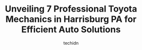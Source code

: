 ---
layout: ampstory
image: https://images.unsplash.com/photo-1568616389075-7ec27e747c9a?ixlib=rb-4.0.3&ixid=MnwxMjA3fDB8MHxwaG90by1wYWdlfHx8fGVufDB8fHx8&auto=format&fit=crop&w=640&h=853&q=80
author: techidn
featured: false
description: Trust your vehicles maintenance and repairs to the 7 best Toyota Mechanic in Harrisburg PA, USA. With their extensive experience, cutting-edge technology, and commitment to customer satisfa
title: Unveiling 7 Professional Toyota Mechanics in Harrisburg PA for Efficient Auto Solutions
cover:
   title: Unveiling 7 Professional Toyota Mechanics in Harrisburg PA for Efficient Auto Solutions
   subtitle: Rickpate
   background: https://images.unsplash.com/photo-1568616389075-7ec27e747c9a?ixlib=rb-4.0.3&ixid=MnwxMjA3fDB8MHxwaG90by1wYWdlfHx8fGVufDB8fHx8&auto=format&fit=crop&w=640&h=853&q=80

pages: 
 - layout: thirds
   top: <h1>#1 Joes Automotive Services</h1>
   bottom: "<p>Had my car misdiagnosed from a Lincoln dealership. Then I paid a local mechanic to replace motor and work was never done nor did I received motor. I can to Eric with ques</p>"
   background: https://www.knot35.com/toplist/wp-content/uploads/2023/06/best-toyota-mechanic-1-in-harrisburg-pa-1685837147.jpeg
   backgroundblur: true
 - layout: thirds
   top: <h1>#2 Friendship Auto Service</h1>
   bottom: "<p>1900 State St, Harrisburg, PA 17103, United States</p>"
   background: https://www.knot35.com/toplist/wp-content/uploads/2023/06/best-toyota-mechanic-2-in-harrisburg-pa-1685837147.jpeg
   cta:
      link: https://www.knot35.com/toplist/unveiling-7-professional-toyota-mechanics-in-harrisburg-pa-for-efficient-auto-solutions/
      text: Unveiling 7 Professional Toyota Mechanics in Harrisburg PA for Efficient Auto Solutions
 - layout: thirds
   top: <h1>#3 VO Automotive</h1>
   bottom: "<p>2825 Rudy Rd, Harrisburg, PA 17104, United States</p>"
   background: https://www.knot35.com/toplist/wp-content/uploads/2023/06/best-toyota-mechanic-3-in-harrisburg-pa-1685837148.jpeg
   cta:
      link: https://www.knot35.com/toplist/unveiling-7-professional-toyota-mechanics-in-harrisburg-pa-for-efficient-auto-solutions/
      text: Unveiling 7 Professional Toyota Mechanics in Harrisburg PA for Efficient Auto Solutions
 - layout: thirds
   top: <h1>#4 D H Auto Repair</h1>
   bottom: "<p>1740 S Cameron St, Harrisburg, PA 17104, United States</p>"
   background: https://images.unsplash.com/photo-1546497974-b213c9efb599?ixlib=rb-4.0.3&ixid=MnwxMjA3fDB8MHxwaG90by1wYWdlfHx8fGVufDB8fHx8&auto=format&fit=crop&w=640&h=853&q=80
   cta:
      link: https://www.knot35.com/toplist/unveiling-7-professional-toyota-mechanics-in-harrisburg-pa-for-efficient-auto-solutions/
      text: Unveiling 7 Professional Toyota Mechanics in Harrisburg PA for Efficient Auto Solutions
 - layout: thirds
   top: <h1>#5 Faulkner Toyota Service Department</h1>
   bottom: "<p>3462 Harrisburg East Mall, Harrisburg, PA 17111, United States</p>"
   background: https://images.unsplash.com/photo-1509114397022-ed747cca3f65?ixlib=rb-4.0.3&ixid=MnwxMjA3fDB8MHxwaG90by1wYWdlfHx8fGVufDB8fHx8&auto=format&fit=crop&w=640&h=853&q=80
   cta:
      link: https://www.knot35.com/toplist/unveiling-7-professional-toyota-mechanics-in-harrisburg-pa-for-efficient-auto-solutions/
      text: Unveiling 7 Professional Toyota Mechanics in Harrisburg PA for Efficient Auto Solutions
 - layout: thirds
   top: <h1>#6 Tony and Sons Auto Repair</h1>
   bottom: "<p>2306 Susquehanna St, Harrisburg, PA 17110, United States</p>"
   background: https://images.unsplash.com/photo-1608411404720-c8f0417bcdba?ixlib=rb-4.0.3&ixid=MnwxMjA3fDB8MHxwaG90by1wYWdlfHx8fGVufDB8fHx8&auto=format&fit=crop&w=640&h=853&q=80
   cta:
      link: https://www.knot35.com/toplist/unveiling-7-professional-toyota-mechanics-in-harrisburg-pa-for-efficient-auto-solutions/
      text: Unveiling 7 Professional Toyota Mechanics in Harrisburg PA for Efficient Auto Solutions
 - layout: thirds
   top: <h1>#7 T & L Auto Repair Center</h1>
   bottom: "<p>1901 Derry St, Harrisburg, PA 17104, United States</p>"
   background: https://images.unsplash.com/photo-1524169358666-79f22534bc6e?ixlib=rb-4.0.3&ixid=MnwxMjA3fDB8MHxwaG90by1wYWdlfHx8fGVufDB8fHx8&auto=format&fit=crop&w=640&h=853&q=80
   cta:
      link: https://www.knot35.com/toplist/unveiling-7-professional-toyota-mechanics-in-harrisburg-pa-for-efficient-auto-solutions/
      text: Unveiling 7 Professional Toyota Mechanics in Harrisburg PA for Efficient Auto Solutions
 - layout: thirds
   middle: Continue reading...
   background: https://images.unsplash.com/photo-1484589065579-248aad0d8b13?ixlib=rb-4.0.3&ixid=MnwxMjA3fDB8MHxwaG90by1wYWdlfHx8fGVufDB8fHx8&auto=format&fit=crop&w=640&h=853&q=80
   cta:
      link: https://www.knot35.com/toplist/unveiling-7-professional-toyota-mechanics-in-harrisburg-pa-for-efficient-auto-solutions/
      text: Unveiling 7 Professional Toyota Mechanics in Harrisburg PA for Efficient Auto Solutions
      
---